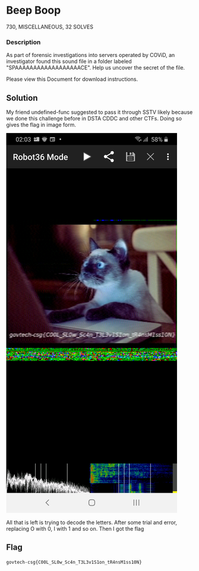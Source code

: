 # Beep Boop

730, MISCELLANEOUS, 32 SOLVES

### Description
As part of forensic investigations into servers operated by COViD, an investigator found this sound file in a folder labeled "SPAAAAAAAAAAAAAAAAAACE". Help us uncover the secret of the file.

Please view this Document for download instructions.

## Solution

My friend undefined-func suggested to pass it through SSTV likely because we done this challenge before in DSTA CDDC and other CTFs. Doing so gives the flag in image form.

![](image_sstv.jpg)

All that is left is trying to decode the letters. After some trial and error, replacing O with 0, I with 1 and so on. Then I got the flag

## Flag

`govtech-csg{C00L_SL0w_Sc4n_T3L3v1S1on_tR4nsM1ss10N}`